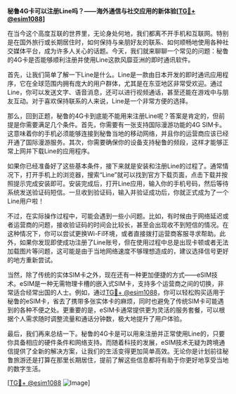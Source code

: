 **秘鲁4G卡可以注册Line吗？——海外通信与社交应用的新体验[[TG💪+ @esim1088](https://t.me/s/esim1088)]**

在当今这个高度互联的世界里，无论身处何地，我们都离不开手机和互联网。特别是在国外旅行或长期居住时，如何保持与亲朋好友的联系、如何顺畅地使用各种社交媒体平台，成为许多人关心的话题。今天，我们就来聊聊一个常见的问题：秘鲁的4G卡是否能够顺利注册并使用Line这款风靡亚洲的即时通讯软件。

首先，让我们简单了解一下Line是什么。Line是一款由日本开发的即时通讯应用程序，它在全球范围内拥有庞大的用户群体，尤其是在东亚地区非常受欢迎。通过Line，你可以发送文字、语音消息，还可以进行视频通话，甚至还能在游戏中与朋友互动。对于喜欢保持联系的人来说，Line是一个非常方便的选择。

那么，回到正题，秘鲁的4G卡到底能不能用来注册Line呢？答案是肯定的，但前提是你需要满足几个条件。首先，你需要有一张支持国际漫游功能的4G SIM卡。这意味着你的手机必须能够连接到秘鲁当地的移动网络，并且你的运营商应该已经开通了国际漫游服务。其次，你需要确保你的设备支持秘鲁的频段，这样才能够正常上网并下载Line的应用程序。

如果你已经准备好了这些基本条件，接下来就是安装和注册Line的过程了。通常情况下，打开手机上的浏览器，搜索“Line”就可以找到官方下载页面，点击下载并按照提示完成安装即可。安装完成后，打开Line应用，输入你的手机号码，然后等待系统发送验证码短信。一旦收到验证码，输入并验证成功后，你就正式成为了一个Line用户啦！

不过，在实际操作过程中，可能会遇到一些小问题。比如，有时候由于网络延迟或者运营商的问题，接收验证码的时间会比较长，甚至会出现收不到短信的情况。在这种情况下，你可以尝试更换Wi-Fi环境，或者直接拨打运营商客服寻求帮助。此外，如果你发现即使成功注册了Line账号，但在使用过程中总是出现卡顿或者无法加载图片等问题，这可能是由于当地网络速度不够理想造成的，建议选择信号更好的地方重新尝试。

当然，除了传统的实体SIM卡之外，现在还有一种更加便捷的方式——eSIM技术。eSIM是一种无需物理卡槽的嵌入式SIM卡，支持多个运营商之间的切换，非常适合经常出国的人士。例如，通过[TG💪+ @esim1088](https://t.me/s/esim1088)，你可以轻松购买适用于秘鲁的eSIM卡，省去了携带多张实体卡的麻烦，同时也避免了传统SIM卡可能遇到的各种不便之处。更重要的是，eSIM卡通常提供更为灵活的服务套餐，可以根据个人需求随时调整流量和通话分钟数，极大地提升了用户体验。

最后，我们再来总结一下。秘鲁的4G卡是可以用来注册并正常使用Line的，只要你具备相应的硬件条件和网络支持。而随着科技的发展，eSIM技术无疑为跨境通信提供了全新的解决方案，让我们的生活变得更加简单高效。无论你是计划前往秘鲁旅游还是打算在那里长期居住，提前了解这些信息都将有助于你更好地享受当地的数字生活。

[[TG💪+ @esim1088](https://t.me/s/esim1088) ![Image](https://i.postimg.cc/4NQfJmqS/Snipaste-2025-05-13-00-14-12.png)]